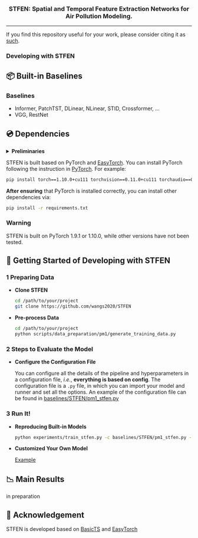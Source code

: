 <div align="center">
  <h3><b> STFEN: Spatial and Temporal Feature Extraction Networks for Air Pollution Modeling. </b></h3>
</div>

---



If you find this repository useful for your work, please consider citing it as [such](./citation.bib).


### Developing with STFEN

## 📦 Built-in Baselines

### Baselines

- Informer, PatchTST, DLinear, NLinear, STID, Crossformer, ...
- VGG, RestNet

## 💿 Dependencies

<details>
  <summary><b>Preliminaries</b></summary>


### OS

We recommend using STFEN on Linux systems (*e.g.* Ubuntu and CentOS). 
Other systems (*e.g.*, Windows and macOS) have not been tested.

### Python

Python >= 3.6 (recommended >= 3.9).

[Miniconda](https://docs.conda.io/en/latest/miniconda.html) or [Anaconda](https://www.anaconda.com/) are recommended to create a virtual python environment.

### Other Dependencies
</details>

STFEN is built based on PyTorch and [EasyTorch](https://github.com/cnstark/easytorch).
You can install PyTorch following the instruction in [PyTorch](https://pytorch.org/get-started/locally/). For example:

```bash
pip install torch==1.10.0+cu111 torchvision==0.11.0+cu111 torchaudio==0.10.0 -f https://download.pytorch.org/whl/torch_stable.html
```

**After ensuring** that PyTorch is installed correctly, you can install other dependencies via:

```bash
pip install -r requirements.txt
```

### Warning

STFEN is built on PyTorch 1.9.1 or 1.10.0, while other versions have not been tested.


## 🎯 Getting Started of Developing with STFEN

### 1 Preparing Data

- **Clone STFEN**

    ```bash
    cd /path/to/your/project
    git clone https://github.com/wangs2020/STFEN
    ```

- **Pre-process Data**

    ```bash
    cd /path/to/your/project
    python scripts/data_preparation/pm1/generate_training_data.py
    ```

### 2 Steps to Evaluate the Model


- **Configure the Configuration File**

    You can configure all the details of the pipeline and hyperparameters in a configuration file, *i.e.*, **everything is based on config**.
    The configuration file is a `.py` file, in which you can import your model and runner and set all the options.
    An example of the configuration file can be found in [baselines/STFEN/pm1_stfen.py](baselines/STFEN/pm1_stfen.py)

### 3 Run It!

- **Reproducing Built-in Models**

  ```bash
  python experiments/train_stfen.py -c baselines/STFEN/pm1_stfen.py --gpus '0'
  ```

- **Customized Your Own Model**

  [Example](baselines/STFEN)


## 📉 Main Results

in preparation

## 🔗 Acknowledgement

STFEN is developed based on [BasicTS](https://github.com/zezhishao/BasicTS) and [EasyTorch](https://github.com/cnstark/easytorch)
